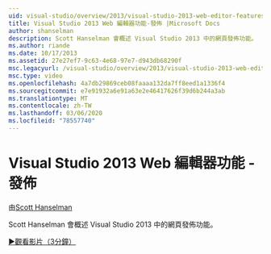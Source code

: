 ```yaml
---
uid: visual-studio/overview/2013/visual-studio-2013-web-editor-features-publishing
title: Visual Studio 2013 Web 編輯器功能-發佈 |Microsoft Docs
author: shanselman
description: Scott Hanselman 會概述 Visual Studio 2013 中的網頁發佈功能。
ms.author: riande
ms.date: 10/17/2013
ms.assetid: 27e27ef7-9c63-4e68-97e7-d943db68290f
msc.legacyurl: /visual-studio/overview/2013/visual-studio-2013-web-editor-features-publishing
msc.type: video
ms.openlocfilehash: 4a7db29869ceb08faaaa132da7ff8eed1a1336f4
ms.sourcegitcommit: e7e91932a6e91a63e2e46417626f39d6b244a3ab
ms.translationtype: MT
ms.contentlocale: zh-TW
ms.lasthandoff: 03/06/2020
ms.locfileid: "78557740"
---
```

# <a name="visual-studio-2013-web-editor-features---publishing"></a>Visual Studio 2013 Web 編輯器功能 - 發佈

由[Scott Hanselman](https://github.com/shanselman)

Scott Hanselman 會概述 Visual Studio 2013 中的網頁發佈功能。

[&#9654;觀看影片（3分鐘）](https://channel9.msdn.com/Blogs/ASP-NET-Site-Videos/visual-studio-2013-web-editor-features-publishing)
